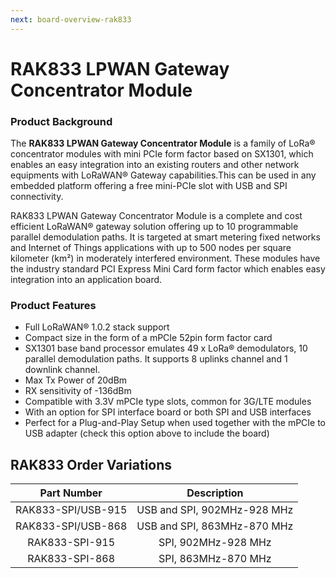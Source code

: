 ```yaml
---
next: board-overview-rak833
---
```


# RAK833 LPWAN Gateway Concentrator Module

<rk-img
  src="/assets/images/datasheet/rak833/rak833-lpwan-gateway-concentrator-module.png"
  width="75%"
  figure-number="1"
  caption="RAK833 LPWAN Gateway Concentrator Module"
/>

### Product Background

The **RAK833 LPWAN Gateway Concentrator Module** is a family of LoRa® concentrator modules with mini PCIe form factor based on SX1301, which enables an easy integration into an existing routers and other network equipments with LoRaWAN® Gateway capabilities.This can be used in any embedded platform offering a free mini-PCIe slot with USB and SPI connectivity.

RAK833 LPWAN Gateway Concentrator Module is a complete and cost efficient LoRaWAN® gateway solution offering up to 10 programmable parallel demodulation paths. It is targeted at smart metering fixed networks and Internet of Things applications with up to 500 nodes per square kilometer (km²) in moderately interfered environment. These modules have the industry standard PCI Express Mini Card form factor which enables easy integration into an application board.

### Product Features

- Full LoRaWAN® 1.0.2 stack support
- Compact size in the form of a mPCIe 52pin form factor card
- SX1301 base band processor emulates 49 x LoRa® demodulators, 10 parallel demodulation paths. It supports 8 uplinks channel and 1 downlink channel.
- Max Tx Power of 20dBm
- RX sensitivity of -136dBm
- Compatible with 3.3V mPCIe type slots, common for 3G/LTE modules
- With an option for SPI interface board or both SPI and USB interfaces
- Perfect for a Plug-and-Play Setup when used together with the mPCIe to USB adapter (check this option above to include the board)

## RAK833 Order Variations

|Part Number|Description| 
|:----:|:----:| 
| RAK833-SPI/USB-915 | USB and SPI, 902MHz-928 MHz | 
| RAK833-SPI/USB-868 | USB and SPI, 863MHz-870 MHz | 
| RAK833-SPI-915 | SPI, 902MHz-928 MHz | 
| RAK833-SPI-868 | SPI, 863MHz-870 MHz | 




